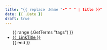 ```yaml
---
title: "{{ replace .Name "-" " " | title }}"
date: {{ .Date }}
draft: true
---
```









<ul>
    {{ range (.GetTerms "tags") }}
        <li><a href="{{ .Permalink }}">{{ .LinkTitle }}</a></li>
    {{ end }}
</ul>
